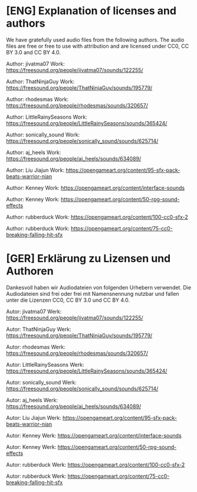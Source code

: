 # [ENG] Explanation of licenses and authors

We have gratefully used audio files from the following authors. The audio files are free or free to use with attribution and are licensed under CC0, CC BY 3.0 and CC BY 4.0.

Author:  jivatma07
Work:   https://freesound.org/people/jivatma07/sounds/122255/

Author:  ThatNinjaGuy
Work:   https://freesound.org/people/ThatNinjaGuy/sounds/195779/

Author:  rhodesmas
Work:   https://freesound.org/people/rhodesmas/sounds/320657/

Author:  LittleRainySeasons
Work:   https://freesound.org/people/LittleRainySeasons/sounds/365424/

Author:  sonically_sound
Work:   https://freesound.org/people/sonically_sound/sounds/625714/

Author:  aj_heels
Work:   https://freesound.org/people/aj_heels/sounds/634089/

Author:  Liu Jiajun
Work:   https://opengameart.org/content/95-sfx-pack-beats-warrior-nian

Author:  Kenney
Work:   https://opengameart.org/content/interface-sounds

Author:  Kenney
Work:   https://opengameart.org/content/50-rpg-sound-effects

Author:  rubberduck
Work:   https://opengameart.org/content/100-cc0-sfx-2

Author:  rubberduck
Work:   https://opengameart.org/content/75-cc0-breaking-falling-hit-sfx


# [GER] Erklärung zu Lizensen und Authoren

Dankesvoll haben wir Audiodateien von folgenden Urhebern verwendet. Die Audiodateien sind frei oder frei mit Namensnennung nutzbar und fallen unter die Lizenzen CC0, CC BY 3.0 und CC BY 4.0.

Autor:  jivatma07
Werk:   https://freesound.org/people/jivatma07/sounds/122255/

Autor:  ThatNinjaGuy
Werk:   https://freesound.org/people/ThatNinjaGuy/sounds/195779/

Autor:  rhodesmas
Werk:   https://freesound.org/people/rhodesmas/sounds/320657/

Autor:  LittleRainySeasons
Werk:   https://freesound.org/people/LittleRainySeasons/sounds/365424/

Autor:  sonically_sound
Werk:   https://freesound.org/people/sonically_sound/sounds/625714/

Autor:  aj_heels
Werk:   https://freesound.org/people/aj_heels/sounds/634089/

Autor:  Liu Jiajun
Werk:   https://opengameart.org/content/95-sfx-pack-beats-warrior-nian

Autor:  Kenney
Werk:   https://opengameart.org/content/interface-sounds

Autor:  Kenney
Werk:   https://opengameart.org/content/50-rpg-sound-effects

Autor:  rubberduck
Werk:   https://opengameart.org/content/100-cc0-sfx-2

Autor:  rubberduck
Werk:   https://opengameart.org/content/75-cc0-breaking-falling-hit-sfx
